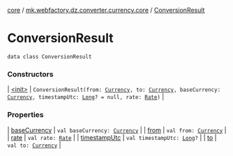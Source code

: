 [core](../../index.md) / [mk.webfactory.dz.converter.currency.core](../index.md) / [ConversionResult](./index.md)

# ConversionResult

`data class ConversionResult`

### Constructors

| [&lt;init&gt;](-init-.md) | `ConversionResult(from: `[`Currency`](../-currency/index.md)`, to: `[`Currency`](../-currency/index.md)`, baseCurrency: `[`Currency`](../-currency/index.md)`, timestampUtc: `[`Long`](https://kotlinlang.org/api/latest/jvm/stdlib/kotlin/-long/index.html)`? = null, rate: `[`Rate`](../-rate/index.md)`)` |

### Properties

| [baseCurrency](base-currency.md) | `val baseCurrency: `[`Currency`](../-currency/index.md) |
| [from](from.md) | `val from: `[`Currency`](../-currency/index.md) |
| [rate](rate.md) | `val rate: `[`Rate`](../-rate/index.md) |
| [timestampUtc](timestamp-utc.md) | `val timestampUtc: `[`Long`](https://kotlinlang.org/api/latest/jvm/stdlib/kotlin/-long/index.html)`?` |
| [to](to.md) | `val to: `[`Currency`](../-currency/index.md) |

